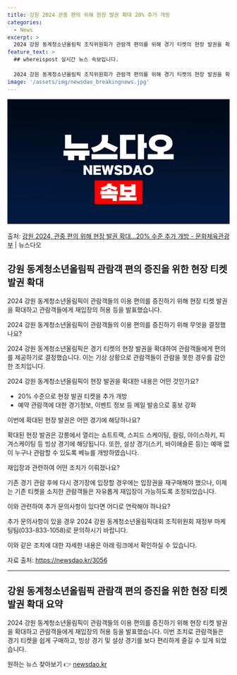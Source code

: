 ```yaml
---
title: 강원 2024 관중 편의 위해 현장 발권 확대 20% 추가 개방
categories:
  - News
excerpt: >
  2024 강원 동계청소년올림픽 조직위원회가 관람객 편의를 위해 경기 티켓의 현장 발권을 확대한다. 이는 경기…
feature_text: >
  ## whereispost 실시간 뉴스 속보입니다.

  2024 강원 동계청소년올림픽 조직위원회가 관람객 편의를 위해 경기 티켓의 현장 발권을 확대한다. 이는 경기…
image: '/assets/img/newsdao_breakingnews.jpg'
---
```


![뉴스다오 속보](/assets/img/newsdao_breakingnews.jpg)

<p>출처: <a href="https://newsdao.kr/3056" rel="dofollow">강원 2024, 관중 편의 위해 현장 발권 확대…20% 수준 추가 개방 - 문화체육관광부</a> | 뉴스다오</p>

<h2 data-ke-size="size26">강원 동계청소년올림픽 관람객 편의 증진을 위한 현장 티켓 발권 확대</h2>
2024 강원 동계청소년올림픽이 관람객들의 이용 편의를 증진하기 위해 현장 티켓 발권을 확대하고 관람객들에게 재입장의 허용 등을 발표했습니다.

2024 강원 동계청소년올림픽이 관람객들의 이용 편의를 증진하기 위해 무엇을 결정했나요?

2024 강원 동계청소년올림픽은 경기 티켓의 현장 발권을 확대하여 관람객들에게 편의를 제공하기로 결정했습니다. 이는 기상 상황으로 관람객들이 관람을 못한 경우를 감안한 조치입니다.

2024 강원 동계청소년올림픽이 현장 발권을 확대한 내용은 어떤 것인가요?
<ul>
  <li>20% 수준으로 현장 발권 티켓을 추가 개방</li>
  <li>예약 관람객에 대한 경기정보, 이벤트 정보 등 메일 발송으로 홍보 강화</li>
</ul>

이번에 확대된 현장 발권은 어떤 경기에 해당하나요?
<p data-ke-size="size16">확대된 현장 발권은 강릉에서 열리는 쇼트트랙, 스피드 스케이팅, 컬링, 아이스하키, 피겨스케이팅 등 빙상 경기에 해당됩니다. 또한, 설상 경기(스키, 바이애슬론 등)는 예매 없이 누구나 관람할 수 있도록 베뉴를 개방하였습니다.</p>

재입장과 관련하여 어떤 조치가 이뤄졌나요?
<p data-ke-size="size16">기존 경기 관람 후에 다시 경기장에 입장할 경우에는 입장권을 재구매해야 했으나, 이제는 기존 티켓을 소지한 관람객들은 자유롭게 재입장이 가능하도록 조정되었습니다.</p>

이와 관련하여 추가 문의사항이 있다면 어디로 연락해야 하나요?
<p data-ke-size="size16">추가 문의사항이 있을 경우 2024 강원 동계청소년올림픽대회 조직위원회 재정부 마케팅팀(033-833-1058)로 문의하시기 바랍니다.</p>

이와 같은 조치에 대한 자세한 내용은 아래 링크에서 확인하실 수 있습니다.
<p data-ke-size="size16">자료 출처: <a href="https://newsdao.kr/3056">https://newsdao.kr/3056</a></p>

<hr>

<h2 data-ke-size="size26">강원 동계청소년올림픽 관람객 편의 증진을 위한 현장 티켓 발권 확대 요약</h2>
2024 강원 동계청소년올림픽이 관람객들의 이용 편의를 증진하기 위해 현장 티켓 발권을 확대하고 관람객들에게 재입장의 허용 등을 발표했습니다. 이번 조치로 관람객들은 경기 티켓을 쉽게 구매하고, 빙상 경기 및 설상 경기를 보다 편리하게 즐길 수 있게 되었습니다. 

원하는 뉴스 찾아보기 👉 <a href="https://newsdao.kr" rel="dofollow">newsdao.kr</a>


